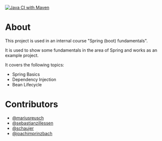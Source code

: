 [![Java CI with Maven](https://github.com/sebastianzillessen/spring-basics-maven/actions/workflows/maven.yml/badge.svg?branch=lesson/02-dependency-injection-with-spring)](https://github.com/sebastianzillessen/spring-basics-maven/actions/workflows/maven.yml)

# About
This project is used in an internal course "Spring (boot) fundamentals". 

It is used to show some fundamentals in the area of Spring and works as an example project.

It covers the following topics:

- Spring Basics
- Dependency Injection
- Bean Lifecycle

# Contributors

- [@mariusreusch](https://github.com/mariusreusch)
- [@sebastianzillessen](https://github.com/sebastianzillessen)
- [@schaujer](https://github.com/schaujer)
- [@joachimprinzbach](https://github.com/joachimprinzbach)